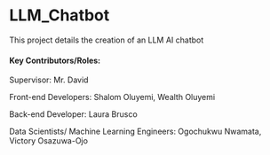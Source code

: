 # LLM_Chatbot

This project details the creation of an LLM AI chatbot 



#### Key Contributors/Roles:

Supervisor: Mr. David

Front-end Developers: Shalom Oluyemi, Wealth Oluyemi

Back-end Developer: Laura Brusco

Data Scientists/ Machine Learning Engineers: Ogochukwu Nwamata, Victory Osazuwa-Ojo

